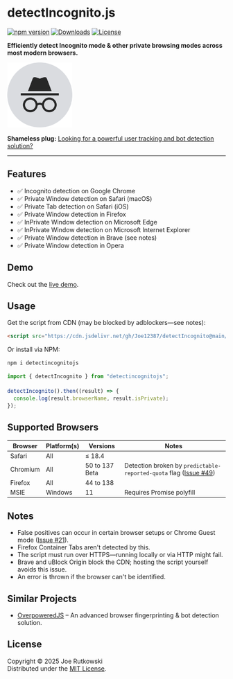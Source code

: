 # detectIncognito.js

[![npm version](https://img.shields.io/npm/v/detectincognitojs)](https://www.npmjs.com/package/detectincognitojs)
[![Downloads](https://img.shields.io/npm/dm/detectincognitojs)](https://npmcharts.com/compare/detectincognitojs)
[![License](https://img.shields.io/npm/l/detectincognitojs)](https://opensource.org/licenses/MIT)

**Efficiently detect Incognito mode & other private browsing modes across most modern browsers.**

<img src="./detectIncognito.svg" width="150" />

**Shameless plug:** [Looking for a powerful user tracking and bot detection solution?](https://overpoweredjs.com/)

---

## Features

- ✅ Incognito detection on Google Chrome
- ✅ Private Window detection on Safari (macOS)
- ✅ Private Tab detection on Safari (iOS)
- ✅ Private Window detection in Firefox
- ✅ InPrivate Window detection on Microsoft Edge
- ✅ InPrivate Window detection on Microsoft Internet Explorer
- ✅ Private Window detection in Brave (see notes)
- ✅ Private Window detection in Opera

## Demo

Check out the [live demo](https://detectincognito.com/).

## Usage

Get the script from CDN (may be blocked by adblockers—see notes):

```html
<script src="https://cdn.jsdelivr.net/gh/Joe12387/detectIncognito@main/dist/es5/detectIncognito.min.js"></script>
```

Or install via NPM:

```bash
npm i detectincognitojs
```

```javascript
import { detectIncognito } from "detectincognitojs";

detectIncognito().then((result) => {
  console.log(result.browserName, result.isPrivate);
});
```

## Supported Browsers

| Browser         | Platform(s) | Versions            | Notes                                                                                         |
|-----------------|-------------|---------------------|-----------------------------------------------------------------------------------------------|
| Safari          | All         | ≤ 18.4              |                                                                                               |
| Chromium | All         | 50 to 137 Beta      | Detection broken by `predictable-reported-quota` flag ([Issue #49](https://github.com/Joe12387/detectIncognito/issues/49)) |
| Firefox         | All         | 44 to 138           |                                                                                               |
| MSIE            | Windows     | 11                  | Requires Promise polyfill                                                                     |

## Notes

- False positives can occur in certain browser setups or Chrome Guest mode ([Issue #21](https://github.com/Joe12387/detectIncognito/issues/21)).
- Firefox Container Tabs aren't detected by this.
- The script must run over HTTPS—running locally or via HTTP might fail.
- Brave and uBlock Origin block the CDN; hosting the script yourself avoids this issue.
- An error is thrown if the browser can't be identified.

## Similar Projects

- [OverpoweredJS](https://overpoweredjs.com/) – An advanced browser fingerprinting & bot detection solution.

## License

Copyright © 2025 Joe Rutkowski  
Distributed under the [MIT License](https://opensource.org/license/mit-0/).
